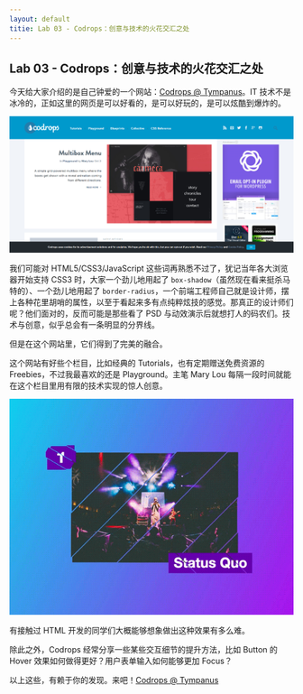 ```yaml
---
layout: default
titie: Lab 03 - Codrops：创意与技术的火花交汇之处
---
```


## Lab 03 - Codrops：创意与技术的火花交汇之处

今天给大家介绍的是自己钟爱的一个网站：[Codrops @ Tympanus](https://tympanus.net/codrops/)。IT 技术不是冰冷的，正如这里的网页是可以好看的，是可以好玩的，是可以炫酷到爆炸的。

![Codrops Home](images/03/codrops-home.png)

我们可能对 HTML5/CSS3/JavaScript 这些词再熟悉不过了，犹记当年各大浏览器开始支持 CSS3 时，大家一个劲儿地用起了 `box-shadow`（虽然现在看来挺杀马特的）、一个劲儿地用起了 `border-radius`，一个前端工程师自己就是设计师，摆上各种花里胡哨的属性，以至于看起来多有点纯粹炫技的感觉。那真正的设计师们呢？他们面对的，反而可能是那些看了 PSD 与动效演示后就想打人的码农们。技术与创意，似乎总会有一条明显的分界线。

但是在这个网站里，它们得到了完美的融合。

这个网站有好些个栏目，比如经典的 Tutorials，也有定期赠送免费资源的 Freebies，不过我最喜欢的还是 Playground。主笔 Mary Lou 每隔一段时间就能在这个栏目里用有限的技术实现的惊人创意。

![Pieces Slider](images/03/pieces-slider.gif)

有接触过 HTML 开发的同学们大概能够想象做出这种效果有多么难。

除此之外，Codrops 经常分享一些某些交互细节的提升方法，比如 Button 的 Hover 效果如何做得更好？用户表单输入如何能够更加 Focus？

以上这些，有赖于你的发现。来吧！[Codrops @ Tympanus](https://tympanus.net/codrops/)